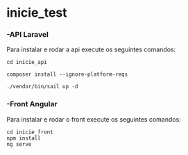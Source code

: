 # inicie_test

### -API Laravel
Para instalar e rodar a api execute os seguintes comandos:

    cd inicie_api
    
    composer install --ignore-platform-reqs
  
    ./vendor/bin/sail up -d

### -Front Angular

Para instalar e rodar o front execute os seguintes comandos:

    cd inicie_front
    npm install
    ng serve
